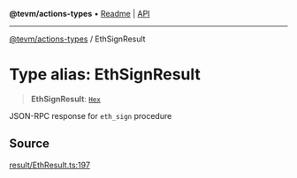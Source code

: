 **@tevm/actions-types** • [Readme](../README.md) \| [API](../globals.md)

***

[@tevm/actions-types](../README.md) / EthSignResult

# Type alias: EthSignResult

> **EthSignResult**: [`Hex`](Hex.md)

JSON-RPC response for `eth_sign` procedure

## Source

[result/EthResult.ts:197](https://github.com/evmts/tevm-monorepo/blob/main/packages/actions-types/src/result/EthResult.ts#L197)
